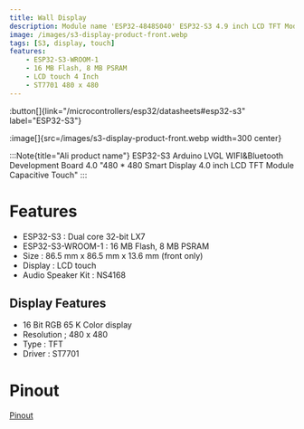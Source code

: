 ```yaml
---
title: Wall Display
description: Module name 'ESP32-4848S040' ESP32-S3 4.9 inch LCD TFT Module Capacitive Touch
image: /images/s3-display-product-front.webp
tags: [S3, display, touch]
features:
    - ESP32-S3-WROOM-1
    - 16 MB Flash, 8 MB PSRAM
    - LCD touch 4 Inch
    - ST7701 480 x 480
---
```


:button[]{link="/microcontrollers/esp32/datasheets#esp32-s3" label="ESP32-S3"}

:image[]{src=/images/s3-display-product-front.webp width=300 center}

:::Note{title="Ali product name"}
ESP32-S3 Arduino LVGL WIFI&Bluetooth Development Board 4.0 "480 * 480 Smart Display 4.0 inch LCD TFT Module Capacitive Touch"
:::

# Features
* ESP32-S3 : Dual core 32-bit LX7
* ESP32-S3-WROOM-1 : 16 MB Flash, 8 MB PSRAM 
* Size : 86.5 mm x 86.5 mm x 13.6 mm (front only)
* Display : LCD touch
* Audio Speaker Kit : NS4168

## Display Features
* 16 Bit RGB 65 K Color display
* Resolution ; 480 x 480
* Type : TFT
* Driver : ST7701

# Pinout

[Pinout](./images/s3-display-pinout.xlsx)

